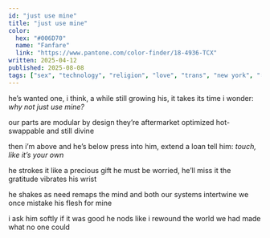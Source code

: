 ```yaml
---
id: "just use mine"
title: "just use mine"
color:
  hex: "#006D70"
  name: "Fanfare"
  link: "https://www.pantone.com/color-finder/18-4936-TCX"
written: 2025-04-12
published: 2025-08-08
tags: ["sex", "technology", "religion", "love", "trans", "new york", "🪴","boundaries","gender","touch"]
---
```

he’s wanted one, i think, a while
still growing his, it takes its time
i wonder: _why not just use mine?_

our parts are modular by design
they’re aftermarket optimized
hot-swappable and still divine

then i’m above and he’s below
press into him, extend a loan
tell him: _touch, like it’s your own_

he strokes it like a precious gift
he must be worried, he’ll miss it
the gratitude vibrates his wrist

he shakes as need remaps the mind
and both our systems intertwine
we once mistake his flesh for mine

i ask him softly if it was good
he nods like i rewound the world
we had made what no one could